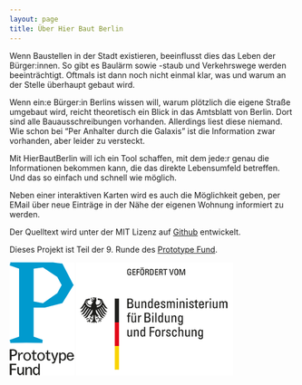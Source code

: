 ```yaml
---
layout: page
title: Über Hier Baut Berlin
---
```

Wenn Baustellen in der Stadt existieren, beeinflusst dies das Leben der Bürger:innen. So gibt es Baulärm sowie -staub und Verkehrswege werden beeinträchtigt. Oftmals ist dann noch nicht einmal klar, was und warum an der Stelle überhaupt gebaut wird.

Wenn ein:e Bürger:in Berlins wissen will, warum plötzlich die eigene Straße umgebaut wird, reicht theoretisch ein Blick in das Amtsblatt von Berlin. Dort sind alle Bauausschreibungen vorhanden. Allerdings liest diese niemand. Wie schon bei “Per Anhalter durch die Galaxis” ist die Information zwar vorhanden, aber leider zu versteckt.

Mit HierBautBerlin will ich ein Tool schaffen, mit dem jede:r genau die Informationen bekommen kann, die das direkte Lebensumfeld betreffen. Und das so einfach und schnell wie möglich.

Neben einer interaktiven Karten wird es auch die Möglichkeit geben, per EMail über neue Einträge in der Nähe der eigenen Wohnung informiert zu werden.

Der Quelltext wird unter der MIT Lizenz auf [Github](https://github.com/hierbautberlin) entwickelt.

Dieses Projekt ist Teil der 9. Runde des [Prototype Fund](https://prototypefund.de/).

[![Prototype Fund](/assets/images/support-prototype.png)](https://prototypefund.de)
[![Bundesministerium für Bildung und Forschung](/assets/images/support-bmbf.png)](https://www.bmbf.de)  
